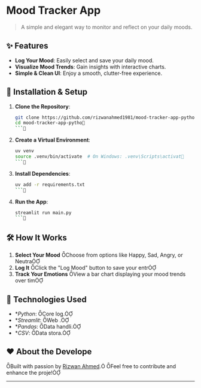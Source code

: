 # Mood Tracker App

> A simple and elegant way to monitor and reflect on your daily moods.

## ✨ Features

- **Log Your Mood**: Easily select and save your daily mood.
- **Visualize Mood Trends**: Gain insights with interactive charts.
- **Simple & Clean UI**: Enjoy a smooth, clutter-free experience.

## 🚀 Installation & Setup

1. **Clone the Repository**:
   ```bash
   git clone https://github.com/rizwanahmed1981/mood-tracker-app-python.git
   cd mood-tracker-app-pytho
   ```

2. **Create a Virtual Environment**:
   ```bash
   uv venv
   source .venv/bin/activate  # On Windows: .venv\Scripts\activat
   ```

3. **Install Dependencies**:
   ```bash
   uv add -r requirements.txt
   ```

4. **Run the App**:
   ```bash
   streamlit run main.py
   ```

## 🛠️ How It Works

1. **Select Your Mood** Choose from options like Happy, Sad, Angry, or Neutra
2. **Log It** Click the "Log Mood" button to save your entr
3. **Track Your Emotions** View a bar chart displaying your mood trends over tim

## 🧰 Technologies Used

- **Python*: Core log.
- **Streamlit*: Web .
- **Pandas*: Data handli.
- **CSV*: Data stora.

## ❤️ About the Develope

Built with passion by [Rizwan Ahmed](https://github.com/rizwanahmed198). 
Feel free to contribute and enhance the proje!

---
